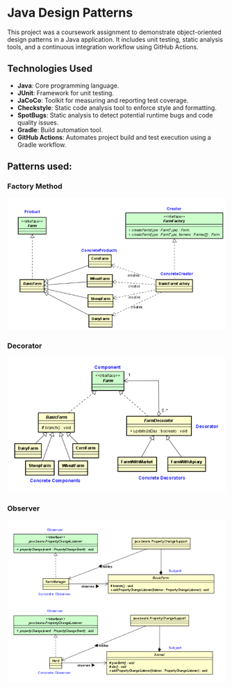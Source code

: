 # Java Design Patterns
This project was a coursework assignment to demonstrate object-oriented design patterns in a Java application.
It includes unit testing, static analysis tools, and a continuous integration workflow using GitHub Actions.

## Technologies Used
- **Java**: Core programming language.
- **JUnit**: Framework for unit testing.
- **JaCoCo**: Toolkit for measuring and reporting test coverage.
- **Checkstyle**: Static code analysis tool to enforce style and formatting.
- **SpotBugs**: Static analysis to detect potential runtime bugs and code quality issues.
- **Gradle**: Build automation tool.
- **GitHub Actions**: Automates project build and test execution using a Gradle workflow.



## Patterns used:

### Factory Method

![Alt text](image.png)
 


### Decorator

![Alt text](image-1.png)


### Observer

![Alt text](image-5.png)
